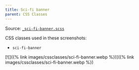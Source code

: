 ```yaml
---
title: Sci-fi banner
parent: CSS Classes
---
```


Source: [`_sci-fi-banner.scss`](https://github.com/ElsaTam/obsidian-fancy-a-story/blob/main/scss/cssclasses/_sci-fi-banner.scss)

CSS classes used in these screenshots:
- `sci-fi-banner`


[![]({% link images/cssclasses/sci-fi-banner.webp %})]({% link images/cssclasses/sci-fi-banner.webp %})

